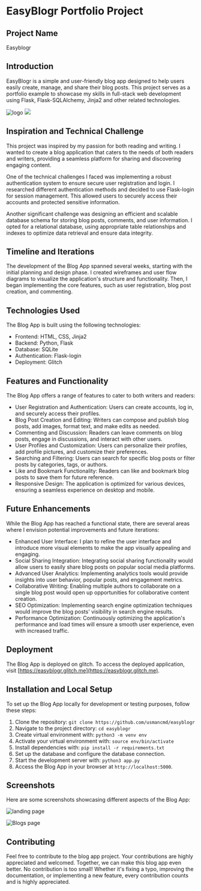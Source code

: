# EasyBlogr Portfolio Project

## Project Name
Easyblogr

## Introduction
EasyBlogr is a simple and user-friendly blog app designed to help users easily create, manage, and share their blog posts. This project serves as a portfolio example to showcase my skills in full-stack web development using Flask, Flask-SQLAlchemy, Jinja2 and other related technologies.

![logo](static\readme_img\logo.png)
<img src="static/readme_img/logo.png"/>

## Inspiration and Technical Challenge
This project was inspired by my passion for both reading and writing. I wanted to create a blog application that caters to the needs of both readers and writers, providing a seamless platform for sharing and discovering engaging content.
                        
One of the technical challenges I faced was implementing a robust authentication system to ensure secure user registration and login. I researched different authentication methods and decided to use Flask-login for session management. This allowed users to securely access their accounts and protected sensitive information.

Another significant challenge was designing an efficient and scalable database schema for storing blog posts, comments, and user information. I opted for a relational database, using appropriate table relationships and indexes to optimize data retrieval and ensure data integrity.

## Timeline and Iterations
The development of the Blog App spanned several weeks, starting with the initial planning and design phase. I created wireframes and user flow diagrams to visualize the application's structure and functionality. Then, I began implementing the core features, such as user registration, blog post creation, and commenting.

## Technologies Used
The Blog App is built using the following technologies:

- Frontend: HTML, CSS, Jinja2
- Backend: Python, Flask
- Database: SQLite
- Authentication: Flask-login
- Deployment: Glitch

## Features and Functionality
The Blog App offers a range of features to cater to both writers and readers:

- User Registration and Authentication: Users can create accounts, log in, and securely access their profiles.
- Blog Post Creation and Editing: Writers can compose and publish blog posts, add images, format text, and make edits as needed.
- Commenting and Discussion: Readers can leave comments on blog posts, engage in discussions, and interact with other users.
- User Profiles and Customization: Users can personalize their profiles, add profile pictures, and customize their preferences.
- Searching and Filtering: Users can search for specific blog posts or filter posts by categories, tags, or authors.
- Like and Bookmark Functionality: Readers can like and bookmark blog posts to save them for future reference.
- Responsive Design: The application is optimized for various devices, ensuring a seamless experience on desktop and mobile.

## Future Enhancements
While the Blog App has reached a functional state, there are several areas where I envision potential improvements and future iterations:

- Enhanced User Interface: I plan to refine the user interface and introduce more visual elements to make the app visually appealing and engaging.
- Social Sharing Integration: Integrating social sharing functionality would allow users to easily share blog posts on popular social media platforms.
- Advanced User Analytics: Implementing analytics tools would provide insights into user behavior, popular posts, and engagement metrics.
- Collaborative Writing: Enabling multiple authors to collaborate on a single blog post would open up opportunities for collaborative content creation.
- SEO Optimization: Implementing search engine optimization techniques would improve the blog posts' visibility in search engine results.
- Performance Optimization: Continuously optimizing the application's performance and load times will ensure a smooth user experience, even with increased traffic.

## Deployment
The Blog App is deployed on glitch. To access the deployed application, visit [https://easyblogr.glitch.me](https://easyblogr.glitch.me).


## Installation and Local Setup
To set up the Blog App locally for development or testing purposes, follow these steps:

1. Clone the repository: `git clone https://github.com/usmancmd/easyblogr`
2. Navigate to the project directory: `cd easyblogr`
3. Create virtual environment with: `python3 -m venv env`
4. Activate your virtual environment with: `source env/bin/activate`
3. Install dependencies with: `pip install -r requirements.txt`
4. Set up the database and configure the database connection.
5. Start the development server with: `python3 app.py`
6. Access the Blog App in your browser at `http://localhost:5000`.

## Screenshots
Here are some screenshots showcasing different aspects of the Blog App:

![landing page](static/readme_img/'landing.png')

![Blogs page](static/readme_img/.png)


## Contributing
Feel free to contribute to the blog app project. Your contributions are highly appreciated and welcomed. Together, we can make this blog app even better. No contribution is too small! Whether it's fixing a typo, improving the documentation, or implementing a new feature, every contribution counts and is highly appreciated.
